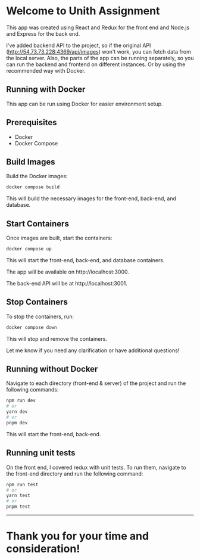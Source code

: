 Welcome to Unith Assignment
=============== 

This app was created using React and Redux for the front end and Node.js and Express for the back end.

I've added backend API to the project, so if the original API (http://54.73.73.228:4369/api/images) won't work, you can
fetch data from the local server. Also, the parts of the app can be running separately, so you can run the backend and
frontend
on different instances. Or by using the recommended way with Docker.

## Running with Docker

This app can be run using Docker for easier environment setup.

## Prerequisites

- Docker
- Docker Compose

## Build Images

Build the Docker images:

```bash
docker compose build
```

This will build the necessary images for the front-end, back-end, and database.

## Start Containers

Once images are built, start the containers:

```bash
docker compose up
```

This will start the front-end, back-end, and database containers.

The app will be available on http://localhost:3000.

The back-end API will be at http://localhost:3001.

## Stop Containers

To stop the containers, run:

```bash
docker compose down
```

This will stop and remove the containers.

Let me know if you need any clarification or have additional questions!

## Running without Docker

Navigate to each directory (front-end & server) of the project and run the following commands:

```bash
npm run dev
# or
yarn dev
# or
pnpm dev
```

This will start the front-end, back-end.

## Running unit tests

On the front end, I covered redux with unit tests. To run them, navigate to the front-end directory and run the
following command:

```bash
npm run test
# or
yarn test
# or
pnpm test
```

___

# Thank you for your time and consideration!